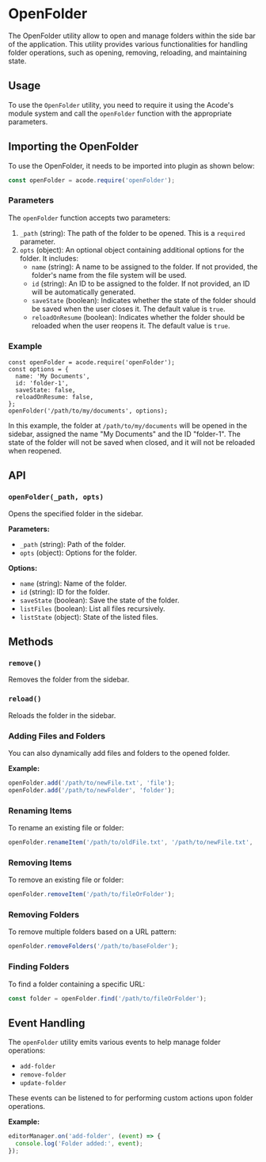 # OpenFolder

The OpenFolder utility allow to open and manage folders within the side bar of the application. This utility provides various functionalities for handling folder operations, such as opening, removing, reloading, and maintaining state.

## Usage
To use the `OpenFolder` utility, you need to require it using the Acode's module system and call the `openFolder` function with the appropriate parameters.


## Importing the OpenFolder

To use the OpenFolder, it needs to be imported into plugin as shown below:

```javascript
const openFolder = acode.require('openFolder');
```

### Parameters
The `openFolder` function accepts two parameters:
1. `_path` (string): The path of the folder to be opened. This is a `required` parameter.
2. `opts` (object): An optional object containing additional options for the folder. It includes:
   - `name` (string): A name to be assigned to the folder. If not provided, the folder's name from the file system will be used.
   - `id` (string): An ID to be assigned to the folder. If not provided, an ID will be automatically generated.
   - `saveState` (boolean): Indicates whether the state of the folder should be saved when the user closes it. The default value is `true`.
   - `reloadOnResume` (boolean): Indicates whether the folder should be reloaded when the user reopens it. The default value is `true`.

### Example
```javascript:line-numbers
const openFolder = acode.require('openFolder');
const options = {
  name: 'My Documents',
  id: 'folder-1',
  saveState: false,
  reloadOnResume: false,
};
openFolder('/path/to/my/documents', options);
```
In this example, the folder at `/path/to/my/documents` will be opened in the sidebar, assigned the name "My Documents" and the ID "folder-1". The state of the folder will not be saved when closed, and it will not be reloaded when reopened.

## API

### `openFolder(_path, opts)`
Opens the specified folder in the sidebar.

**Parameters:**
- `_path` (string): Path of the folder.
- `opts` (object): Options for the folder.

**Options:**
- `name` (string): Name of the folder.
- `id` (string): ID for the folder.
- `saveState` (boolean): Save the state of the folder.
- `listFiles` (boolean): List all files recursively.
- `listState` (object): State of the listed files.

## Methods

### `remove()`
Removes the folder from the sidebar.

### `reload()`
Reloads the folder in the sidebar.

### Adding Files and Folders
You can also dynamically add files and folders to the opened folder.

**Example:**
```javascript
openFolder.add('/path/to/newFile.txt', 'file');
openFolder.add('/path/to/newFolder', 'folder');
```

### Renaming Items
To rename an existing file or folder:
```javascript
openFolder.renameItem('/path/to/oldFile.txt', '/path/to/newFile.txt', 'newFile.txt');
```

### Removing Items
To remove an existing file or folder:
```javascript
openFolder.removeItem('/path/to/fileOrFolder');
```

### Removing Folders
To remove multiple folders based on a URL pattern:
```javascript
openFolder.removeFolders('/path/to/baseFolder');
```

### Finding Folders
To find a folder containing a specific URL:
```javascript
const folder = openFolder.find('/path/to/fileOrFolder');
```

## Event Handling
The `openFolder` utility emits various events to help manage folder operations:
- `add-folder`
- `remove-folder`
- `update-folder`

These events can be listened to for performing custom actions upon folder operations.

**Example:**
```javascript
editorManager.on('add-folder', (event) => {
  console.log('Folder added:', event);
});
```

